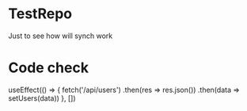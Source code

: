# TestRepo
Just to see how will synch work

# Code check
useEffect(() => {
  fetch('/api/users')
    .then(res => res.json())
    .then(data => setUsers(data))
}, [])

